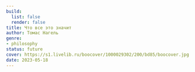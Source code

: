 ```yaml
---
build:
  list: false
  render: false
title: Что все это значит
author: Томас Нагель
genre:
- philosophy
status: future
cover: https://s1.livelib.ru/boocover/1000029302/200/bd85/boocover.jpg
date: 2023-05-18
---
```


